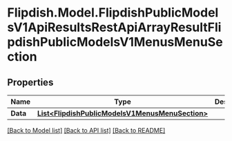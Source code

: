 # Flipdish.Model.FlipdishPublicModelsV1ApiResultsRestApiArrayResultFlipdishPublicModelsV1MenusMenuSection
## Properties

Name | Type | Description | Notes
------------ | ------------- | ------------- | -------------
**Data** | [**List&lt;FlipdishPublicModelsV1MenusMenuSection&gt;**](FlipdishPublicModelsV1MenusMenuSection.md) |  | 

[[Back to Model list]](../README.md#documentation-for-models) [[Back to API list]](../README.md#documentation-for-api-endpoints) [[Back to README]](../README.md)

